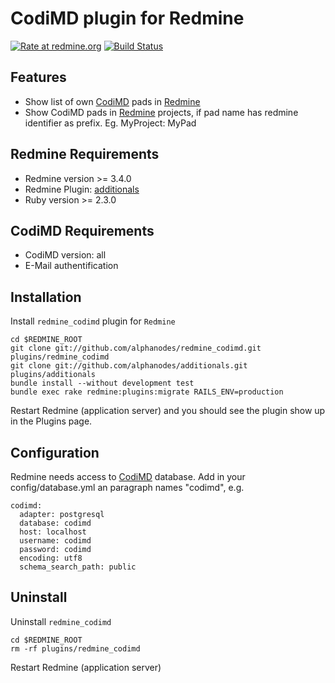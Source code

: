 CodiMD plugin for Redmine
==================================

[![Rate at redmine.org](https://img.shields.io/badge/rate%20at-redmine.org-blue.svg?style=fla)](https://www.redmine.org/plugins/redmine_codimd) [![Build Status](https://travis-ci.org/AlphaNodes/redmine_codimd.svg?branch=master)](https://travis-ci.org/AlphaNodes/redmine_codimd)

Features
--------

* Show list of own [CodiMD](https://github.com/hackmdio/codimd) pads in [Redmine](https://www.redmine.org/)
* Show CodiMD pads in [Redmine](https://www.redmine.org/) projects, if pad name has redmine identifier as prefix. Eg. MyProject: MyPad


Redmine Requirements
--------------------

* Redmine version >= 3.4.0
* Redmine Plugin: [additionals](https://github.com/alphanodes/additionals)
* Ruby version >= 2.3.0

CodiMD Requirements
-------------------
* CodiMD version: all
* E-Mail authentification

Installation
------------

Install ``redmine_codimd`` plugin for `Redmine`

    cd $REDMINE_ROOT
    git clone git://github.com/alphanodes/redmine_codimd.git plugins/redmine_codimd
    git clone git://github.com/alphanodes/additionals.git plugins/additionals
    bundle install --without development test
    bundle exec rake redmine:plugins:migrate RAILS_ENV=production

Restart Redmine (application server) and you should see the plugin show up in the Plugins page.


Configuration
-------------

Redmine needs access to [CodiMD](https://github.com/hackmdio/codimd) database. Add in your config/database.yml an paragraph names "codimd", e.g.

    codimd:
      adapter: postgresql
      database: codimd
      host: localhost
      username: codimd
      password: codimd
      encoding: utf8
      schema_search_path: public



Uninstall
---------

Uninstall ``redmine_codimd``

    cd $REDMINE_ROOT
    rm -rf plugins/redmine_codimd

Restart Redmine (application server)

